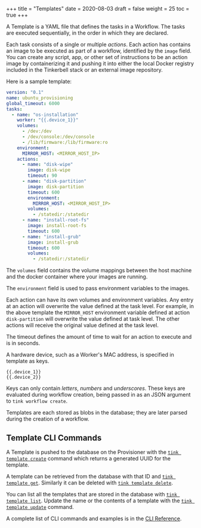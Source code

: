 +++
title = "Templates"
date = 2020-08-03
draft = false
weight = 25
toc = true
+++

A Template is a YAML file that defines the tasks in a Workflow.
The tasks are executed sequentially, in the order in which they are declared.

Each task consists of a single or multiple _actions_.
Each action has contains an image to be executed as part of a workflow, identified by the `image` field.
You can create any script, app, or other set of instructions to be an action image by containerizing it and pushing it into either the local Docker registry included in the Tinkerbell stack or an external image repository.

Here is a sample template:

```yaml
version: "0.1"
name: ubuntu_provisioning
global_timeout: 6000
tasks:
  - name: "os-installation"
    worker: "{{.device_1}}"
    volumes:
      - /dev:/dev
      - /dev/console:/dev/console
      - /lib/firmware:/lib/firmware:ro
    environment:
      MIRROR_HOST: <MIRROR_HOST_IP>
    actions:
      - name: "disk-wipe"
        image: disk-wipe
        timeout: 90
      - name: "disk-partition"
        image: disk-partition
        timeout: 600
        environment:
          MIRROR_HOST: <MIRROR_HOST_IP>
        volumes:
          - /statedir:/statedir
      - name: "install-root-fs"
        image: install-root-fs
        timeout: 600
      - name: "install-grub"
        image: install-grub
        timeout: 600
        volumes:
          - /statedir:/statedir
```

The `volumes` field contains the volume mappings between the host machine and the docker container where your images are running.

The `environment` field is used to pass environment variables to the images.

Each action can have its own volumes and environment variables.
Any entry at an action will overwrite the value defined at the task level.
For example, in the above template the `MIRROR_HOST` environment variable defined at action `disk-partition` will overwrite the value defined at task level.
The other actions will receive the original value defined at the task level.

The timeout defines the amount of time to wait for an action to execute and is in seconds.

A hardware device, such as a Worker's MAC address, is specified in template as keys.

```
{{.device_1}}
{{.device_2}}
```

Keys can only contain _letters_, _numbers_ and _underscores_.
These keys are evaluated during workflow creation, being passed in as an JSON argument to `tink workflow create`.

Templates are each stored as blobs in the database; they are later parsed during the creation of a workflow.

## Template CLI Commands

A Template is pushed to the database on the Provisioner with the [`tink template create`](/cli-reference/template/#tink-template-create) command which returns a generated UUID for the template.

A template can be retrieved from the database with that ID and [`tink template get`](cli-reference/template/#tink-template-get). Similarly it can be deleted with [`tink template delete`](cli-reference/template/#tink-template-delete).

You can list all the templates that are stored in the database with [`tink template list`](cli-reference/template/#tink-template-list). Update the name or the contents of a template with the [`tink template update`](cli-reference/template/#tink-template-update) command.

A complete list of CLI commands and examples is in the [CLI Reference](/cli-reference/template/).

